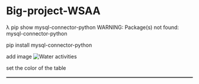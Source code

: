 # Big-project-WSAA


λ pip show mysql-connector-python
WARNING: Package(s) not found: mysql-connector-python

pip install mysql-connector-python


add image  <img src="https://upload.wikimedia.org/wikipedia/commons/thumb/1/14/Water_sports_composite.jpg/320px-Water_sports_composite.jpg" alt="Water activities">  

set the color of the table <table class="table" border="1" id = "activityTable" style = "background-color: pink; border-color: black">   